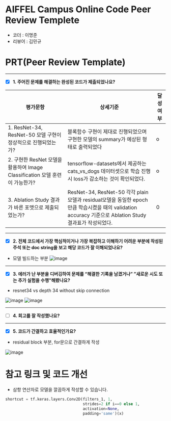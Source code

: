 # AIFFEL Campus Online Code Peer Review Templete
- 코더 : 이명준
- 리뷰어 : 김민규


# PRT(Peer Review Template)

---

- [x]  **1. 주어진 문제를 해결하는 완성된 코드가 제출되었나요?**


| 평가문항                                                                    | 상세기준        | 달성여부 |
| --------------------------------------------------------------------------- | -------------------------------------------------------------------------------------------------------- | -------- |
| 1. ResNet-34, ResNet-50 모델 구현이 정상적으로 진행되었는가?                | 블록함수 구현이 제대로 진행되었으며 구현한 모델의 summary가 예상된 형태로 출력되었다                     | o        |
| 2. 구현한 ResNet 모델을 활용하여 Image Classification 모델 훈련이 가능한가? | tensorflow-datasets에서 제공하는 cats_vs_dogs 데이터셋으로 학습 진행 시 loss가 감소하는 것이 확인되었다. | o        |
| 3. Ablation Study 결과가 바른 포맷으로 제출되었는가?      | ResNet-34, ResNet-50 각각 plain모델과 residual모델을 동일한 epoch만큼 학습시켰을 때의 validation accuracy 기준으로 Ablation Study 결과표가 작성되었다.                                                           |   0   |



---
    
- [x]  **2. 전체 코드에서 가장 핵심적이거나 가장 복잡하고 이해하기 어려운 부분에 작성된 
주석 또는 doc string을 보고 해당 코드가 잘 이해되었나요?**

- 모델 빌드하는 부분
![image](https://github.com/Chancecatch1/aiffel_quest_mj/assets/68997408/03d69dff-6f9e-4ece-b5a0-2b39390c74bf)




---
        
- [x]  **3. 에러가 난 부분을 디버깅하여 문제를 “해결한 기록을 남겼거나” 
”새로운 시도 또는 추가 실험을 수행”해봤나요?**

-  resnet34 vs depth 34 without skip connection  
  
![image](https://github.com/Chancecatch1/aiffel_quest_mj/assets/68997408/cbf5888c-d8fa-45af-a306-d3026587518f)
![image](https://github.com/Chancecatch1/aiffel_quest_mj/assets/68997408/acfdbd0c-ec1f-4614-a190-fa4bc6e17f4f)



---
        
- [ ]  **4. 회고를 잘 작성했나요?**


---


        
- [x]  **5. 코드가 간결하고 효율적인가요?**

- residual block 부분, for문으로 간결하게 작성

![image](https://github.com/Chancecatch1/aiffel_quest_mj/assets/68997408/939bd014-12d7-4515-94da-6d7aa4057877)



# 참고 링크 및 코드 개선

- 삼항 연산자로 모델을 깔끔하게 작성할 수 있습니다.
```python
shortcut = tf.keras.layers.Conv2D(filters_1, 1, 
                                  strides=2 if i==0 else 1, 
                                  activation=None, 
                                  padding='same')(x)

```

